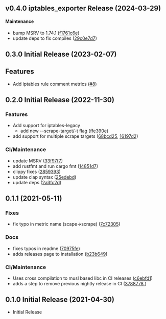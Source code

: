 <a name="v0.4.0"></a>
## v0.4.0 iptables_exporter Release (2024-03-29)

#### Maintenance

*   bump MSRV to 1.74.1 ([f1761c6e](https://github.com/kbknapp/iptables_exporter/commit/f1761c6edae3f79e630ff2eda132ba64d3ac49c0))
*   update deps to fix compiles ([29c0e7d7](https://github.com/kbknapp/iptables_exporter/commit/29c0e7d75b69eda9d83f996f7cb7978a343eb410))

<a name="0.3.0"></a>
## 0.3.0 Initial Release (2023-02-07)

## Features

* Add iptables rule comment metrics ([#8](https://github.com/kbknapp/iptables_exporter/pulls/8))

<a name="0.2.0"></a>
## 0.2.0 Initial Release (2022-11-30)

### Features

* Add support for iptables-legacy
  * add new --scrape-target/-t flag ([ffe390e](https://github.com/kbknapp/iptables_exporter/commit/ffe390e ))
* add support for multiple scrape targets ([68bcd25](https://github.com/kbknapp/iptables_exporter/commit/68bcd25 ), [16197d2](https://github.com/kbknapp/iptables_exporter/commit/16197d2))

### CI/Maintenance 

* update MSRV ([33f97f7](https://github.com/kbknapp/iptables_exporter/commit/33f97f7 ))
* add rustfmt and run cargo fmt ([14851d7](https://github.com/kbknapp/iptables_exporter/commit/14851d7 ))
* clippy fixes ([2859393](https://github.com/kbknapp/iptables_exporter/commit/2859393 ))
* update clap syntax ([25edebd](https://github.com/kbknapp/iptables_exporter/commit/25edebd ))
* update deps ([2a3fc2d](https://github.com/kbknapp/iptables_exporter/commit/2a3fc2d ))

<a name="0.1.1"></a>
## 0.1.1 (2021-05-11)

### Fixes

* fix typo in metric name (scape->scrape) ([7c72305](https://github.com/kbknapp/iptables_exporter/commit/7c72305))

### Docs

* fixes typos in readme ([70975fe](https://github.com/kbknapp/iptables_exporter/commit/70975fe ))
* adds releases page to installation ([b23b649](https://github.com/kbknapp/iptables_exporter/commit/b23b649 ))

### CI/Maintenance 

* Uses cross compilation to musl based libc in CI releases ([c6ebfd1](https://github.com/kbknapp/iptables_exporter/commit/c6ebfd1 ))
* adds a step to remove previous nightly release in CI ([3788778 ](https://github.com/kbknapp/iptables_exporter/commit/3788778 ))

<a name="0.1.0"></a>
## 0.1.0 Initial Release (2021-04-30)

* Initial Release
